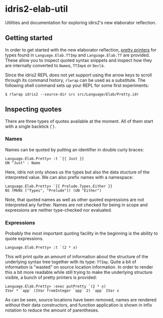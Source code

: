 # idris2-elab-util
Utilities and documentation for exploring idirs2's new elaborator reflection.

## Getting started
In order to get started with the new elaborator reflection,
[pretty printers](/src/Language/Elab/Pretty.idr)
for types found in `Language.Elab.TTImp` and `Language.Elab.TT` are provided.
These allow you to inspect quoted syntax snippets and inspect
how they are internally converted to `Name`s, `TTImp`s or `Decl`s.

Since the idris2 REPL does not yet support using the arrow keys
to scroll through its command history, `rlwrap` can be used as a substitute.
The following shell command sets up your REPL for some first experiments:

```
$ rlwrap idris2 --source-dir src src/Language/Elab/Pretty.idr
```

## Inspecting quotes
There are three types of quotes available at the moment.
All of them start with a single backtick (\`).

### Names
Names can be quoted by putting an identifier in double
curly braces:

```
Language.Elab.Pretty> :t `{{ Just }}
UN "Just" : Name
```

Here, idris not only shows us the types but also the
data stucture of the interpreted value. We can also
prefix names with a namespace:

```
Language.Elab.Pretty> `{{ Prelude.Types.Either }}
NS (MkNS ["Types", "Prelude"]) (UN "Either")
```

Note, that quoted names as well as other quoted expressions
are not interpreted any further. Names are not checked for
being in scope and expressions are neither type-checked nor
evaluated.

### Expressions
Probably the most important quoting facility in the beginning
is the ability to quote expressions.

```
Language.Elab.Pretty> :t `(2 * x)
```

This will print quite an amount of information about the structure
of the underlying syntax tree together with its type: `TTImp`.
Quite a bit of information is "wasted" on source location
information. In order to render this a bit more readable while still
trying to make the underlying structure visible, a bunch
of pretty printers is provided:

```
Language.Elab.Pretty> :exec putPretty `(2 * x)
IVar * `app` (IVar fromInteger `app` 2) `app` IVar x
```

As can be seen, source locations have been removed, names
are rendered without their data constructors, and
function application is shown in infix notation to
reduce the amount of parentheses.

